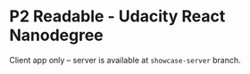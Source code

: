 # P2 Readable - Udacity React Nanodegree

Client app only – server is available at `showcase-server` branch.
